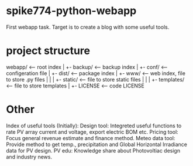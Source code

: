 # spike774-python-webapp
First webapp task. Target is to create a blog with some useful tools.

# project structure
  webapp/			<-- root index
  |
  +- backup/		<-- backup index
  |
  +- conf/			<-- configeration file
  |
  +- dist/			<-- package index
  |
  +- www/			<-- web index, file to store .py files
  |  |
  |  +- static/		<-- file to store static files
  |  |
  |  +- templates/	<-- file to store templates
  |
  +- LICENSE		<-- code LICENSE
  
# Other
Index of useful tools (Initially):
Design tool: Integreted useful functions to rate PV array current and voltage, export electric BOM etc.
Pricing tool: Focus general revenue estimate and finance method.
Meteo data tool: Provide method to get temp., precipitation and Global Horizontal Irradiance data for PV design.
PV edu: Knowledge share about Photovoltiac design and industry news.
